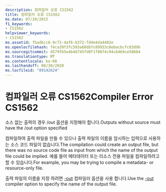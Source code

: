 ```yaml
---
description: 컴파일러 오류 CS1562
title: 컴파일러 오류 CS1562
ms.date: 07/20/2015
f1_keywords:
- CS1562
helpviewer_keywords:
- CS1562
ms.assetid: fbadbcc6-9cf2-4af6-b372-fd4e4da4402e
ms.openlocfilehash: f4ca39f3fc593a68db7c89933c8ebacbcfc83d9b
ms.sourcegitcommit: d579fb5e4b46745fd0f1f8874c94c6469ce58604
ms.translationtype: MT
ms.contentlocale: ko-KR
ms.lasthandoff: 08/30/2020
ms.locfileid: "89142624"
---
```

# <a name="compiler-error-cs1562"></a><span data-ttu-id="0f308-103">컴파일러 오류 CS1562</span><span class="sxs-lookup"><span data-stu-id="0f308-103">Compiler Error CS1562</span></span>
<span data-ttu-id="0f308-104">소스 없는 출력의 경우 /out 옵션을 지정해야 합니다.</span><span class="sxs-lookup"><span data-stu-id="0f308-104">Outputs without source must have the /out option specified</span></span>  
  
 <span data-ttu-id="0f308-105">컴파일하여 출력 파일을 만들 수 있으나 출력 파일의 이름을 암시하는 입력으로 사용하는 소스 코드 파일이 없습니다.</span><span class="sxs-lookup"><span data-stu-id="0f308-105">The compilation could create an output file, but there was no source code file as input from which the name of the output file could be implied.</span></span> <span data-ttu-id="0f308-106">예를 들어 메타데이터 또는 리소스 전용 파일을 컴파일하려고 할 수 있습니다.</span><span class="sxs-lookup"><span data-stu-id="0f308-106">For example, you may be trying to compile a metadata- or resource-only file.</span></span>  
  
 <span data-ttu-id="0f308-107">출력 파일의 이름을 지정 하려면 [-out](../language-reference/compiler-options/out-compiler-option.md) 컴파일러 옵션을 사용 합니다.</span><span class="sxs-lookup"><span data-stu-id="0f308-107">Use the [-out](../language-reference/compiler-options/out-compiler-option.md) compiler option to specify the name of the output file.</span></span>
